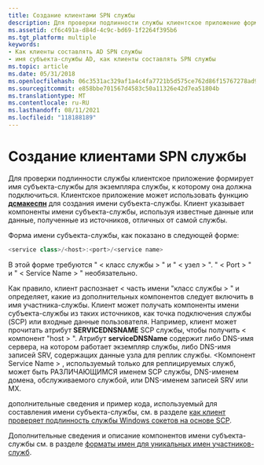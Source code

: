 ```yaml
---
title: Создание клиентами SPN службы
description: Для проверки подлинности службы клиентское приложение формирует имя субъекта-службы для экземпляра службы, к которому она должна подключиться.
ms.assetid: cf6c491a-d84d-4c9c-bd69-1f2264f395b6
ms.tgt_platform: multiple
keywords:
- Как клиенты составлять AD SPN службы
- имя субъекта-службы AD, как клиенты составлять SPN службы
ms.topic: article
ms.date: 05/31/2018
ms.openlocfilehash: 06c3531ac329af1a4c4fa7721b5d575ce762d86f15767278ad9a348e7956cfa6
ms.sourcegitcommit: e858bbe701567d4583c50a11326e42d7ea51804b
ms.translationtype: MT
ms.contentlocale: ru-RU
ms.lasthandoff: 08/11/2021
ms.locfileid: "118188189"
---
```

# <a name="how-clients-compose-a-services-spn"></a>Создание клиентами SPN службы

Для проверки подлинности службы клиентское приложение формирует имя субъекта-службы для экземпляра службы, к которому она должна подключиться. Клиентское приложение может использовать функцию [**дсмакеспн**](/windows/desktop/api/Dsparse/nf-dsparse-dsmakespna) для создания имени субъекта-службы. Клиент указывает компоненты имени субъекта-службы, используя известные данные или данные, полученные из источников, отличных от самой службы.

Форма имени субъекта-службы, как показано в следующей форме:


```C++
<service class>/<host>:<port>/<service name>
```



В этой форме требуются " &lt; класс службы &gt; " и " &lt; узел &gt; ". " &lt; Port &gt; " и " &lt; Service Name &gt; " необязательно.

Как правило, клиент распознает &lt; часть имени "класс службы &gt; " и определяет, какие из дополнительных компонентов следует включить в имя участника-службы. Клиент может получать компоненты имени субъекта-службы из таких источников, как точка подключения службы (SCP) или входные данные пользователя. Например, клиент может прочитать атрибут **SERVICEDNSNAME** SCP службы, чтобы получить &lt; компонент "host &gt; ". Атрибут **serviceDNSName** содержит либо DNS-имя сервера, на котором работает экземпляр службы, либо DNS-имя записей SRV, содержащих данные узла для реплик службы. &lt;Компонент Service Name &gt; , используемый только для реплицируемых служб, может быть РАЗЛИЧАЮЩИМСЯ именем SCP службы, DNS-именем домена, обслуживаемого службой, или DNS-именем записей SRV или MX.

дополнительные сведения и пример кода, используемый для составления имени субъекта-службы, см. в разделе [как клиент проверяет подлинность службы Windows сокетов на основе SCP](how-a-client-authenticates-an-scp-based-windows-sockets-service.md).

Дополнительные сведения и описание компонентов имени субъекта-службы см. в разделе [форматы имен для уникальных имен участников-служб](name-formats-for-unique-spns.md).

 

 




